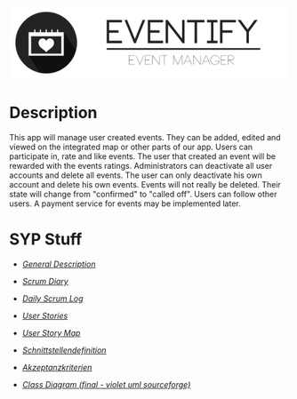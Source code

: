 # ![Picture](./misc/res/banner.png)

# Description

This app will manage user created events. They can be added, edited and viewed on the integrated map or other parts of our app. Users can participate in, rate and like events. The user that created an event will be rewarded with the events ratings. Administrators can deactivate all user accounts and delete all events. The user can only deactivate his own account and delete his own events. Events will not really be deleted. Their state will change from "confirmed" to "called off". Users can follow other users. A payment service for events may be implemented later.

# SYP Stuff

* *[General Description](https://htlvillachat-my.sharepoint.com/:w:/g/personal/winklerc_edu_htl-villach_at/EbAvtVUywLBAstYna4mbRVABu-LJ61s3_ly-v8ELw9-Jmg?e=cTvQP9)*

* *[Scrum Diary](https://htlvillachat-my.sharepoint.com/:x:/g/personal/winklerc_edu_htl-villach_at/EcPqzjz8_aVMnSdCNvz_rXUBaGldYmZRuDGrJQCu9_faUg?e=L8xzrw)*

* *[Daily Scrum Log](https://htlvillachat-my.sharepoint.com/:x:/g/personal/winklerc_edu_htl-villach_at/EXtbpCOansBAoR7AqLHziX0BhJlfjjP077jxgPgL7cal_A?e=qxp9wd)*

* *[User Stories](https://htlvillachat-my.sharepoint.com/:w:/g/personal/winklerc_edu_htl-villach_at/EUmzPwoXzbZFs3ojCz2KYNUBqhjcG0TBia4W-uYe5KzEYw?e=QhVqnu)*

* *[User Story Map](https://github.com/Chris6077/Eventify/blob/master/misc/syp/SM.pdf)*

<!-- (https://www.lucidchart.com/documents/view/c08b1d8b-54e0-43a7-8066-4af53858b357/0# Edit) -->

* *[Schnittstellendefinition](https://htlvillachat-my.sharepoint.com/:w:/g/personal/winklerc_edu_htl-villach_at/Ecna0Q--hulLnKaud-q1ATgBdUgAsIqeprQZuKkLSFXxVQ?e=NY39gD)*

* *[Akzeptanzkriterien](https://htlvillachat-my.sharepoint.com/:w:/g/personal/winklerc_edu_htl-villach_at/EWKYWMxxgSVFk8PcSJsaWOABvfcUlnKE-nCgzaNNNYeKKw?e=fTZHrs)*

* *[Class Diagram (final - violet uml sourceforge)](./misc/syp/Eventify.class.violet.html)*
